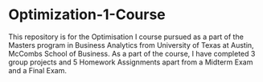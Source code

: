 # Optimization-1-Course
This repository is for the Optimisation I course pursued as a part of the Masters program in Business Analytics from University of Texas at Austin, McCombs School of Business.
As a part of the course, I have completed 3 group projects and 5 Homework Assignments apart from a Midterm Exam and a Final Exam.
